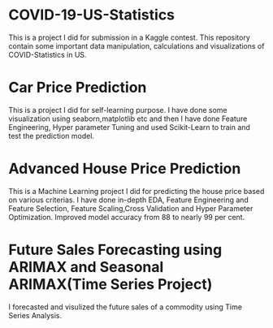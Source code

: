 # COVID-19-US-Statistics
This is a project I did for submission in a Kaggle contest. This repository contain some important data manipulation, calculations and visualizations of COVID-Statistics in US.
# Car Price Prediction
This is a project I did for self-learning purpose. I have done some visualization using seaborn,matplotlib etc and then I have done Feature Engineering, Hyper parameter Tuning and used Scikit-Learn to train and test the prediction model.
# Advanced House Price Prediction
This is a Machine Learning project I did for predicting the house price based on various criterias. I have done in-depth EDA, Feature Engineering and Feature Selection, Feature Scaling,Cross Validation and Hyper Parameter Optimization. Improved model accuracy from 88 to nearly 99 per cent.
# Future Sales Forecasting using ARIMAX and Seasonal ARIMAX(Time Series Project)
I forecasted and visulized the future sales of a commodity using Time Series Analysis.

